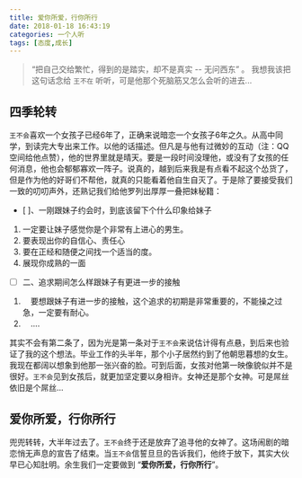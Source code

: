 ```yaml
---
title: 爱你所爱，行你所行
date: 2018-01-18 16:43:19
categories: 一个人听
tags: [态度,成长]
---
```


> “把自己交给繁忙，得到的是踏实，却不是真实 --   无问西东” 。 我想我该把这句话念给 `王不在` 听听，可是他那个死脑筋又怎么会听的进去...

<!--More-->

## 四季轮转
`王不会`喜欢一个女孩子已经6年了，正确来说暗恋一个女孩子6年之久。从高中同学，到读完大专出来工作。以他的话描述。但凡是与他有过微妙的互动（注：QQ空间给他点赞），他的世界里就是晴天。要是一段时间没理他，或没有了女孩的任何消息，他也会郁郁寡欢一阵子。说真的，越到后来我是有点看不起这个怂货了，但是作为他的好哥们不帮他，就真的只能看着他自生自灭了。于是除了要接受我们一致的叨叨声外，还熟记我们给他罗列出厚厚一叠把妹秘籍：

- [ ]、一刚跟妹子约会时，到底该留下个什么印象给妹子 
1.   一定要让妹子感觉你是个非常有上进心的男生。
2.   要表现出你的自信心、责任心 
3.   要在正经和随便之间找一个适当的度。 
4.   展现你成熟的一面 
- [ ] 二、追求期间怎么样跟妹子有更进一步的接触 
1. 　要想跟妹子有进一步的接触，这个追求的初期是非常重要的，不能操之过急，一定要有耐心。
2. 　....


其实不会有第二条了，因为光是第一条对于`王不会`来说估计得有点悬，到后来也验证了我的这个想法。毕业工作的头半年，那个小子居然约到了他朝思暮想的女生。我现在都阔以想象到他那一张兴奋的脸。可到后面，女孩对他第一映像貌似并不是很好。`王不会`见到女孩后，就更加坚定要以身相许。女神还是那个女神。可是屌丝依旧是个屌丝...

## 爱你所爱，行你所行
兜兜转转，大半年过去了。`王不会`终于还是放弃了追寻他的女神了。这场闹剧的暗恋悄无声息的宣告了结束。当`王不会`信誓旦旦的告诉我们，他终于放下，其实大伙早已心知肚明。余生我们一定要做到 “**爱你所爱，行你所行**”。

